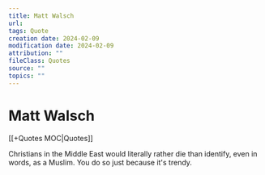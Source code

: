 ```yaml
---
title: Matt Walsch
url: 
tags: Quote
creation date: 2024-02-09
modification date: 2024-02-09
attribution: ""
fileClass: Quotes
source: ""
topics: ""
---
```


# Matt Walsch

[[+Quotes MOC|Quotes]]

Christians in the Middle East would literally rather die than identify, even in words, as a Muslim. You do so just because it's trendy.
